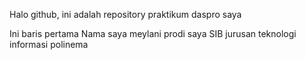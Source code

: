 Halo github, ini adalah repository praktikum daspro saya

Ini baris pertama
Nama saya meylani
prodi saya SIB
jurusan teknologi informasi
polinema